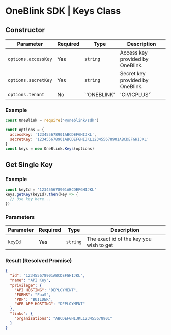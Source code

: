 # OneBlink SDK | Keys Class

## Constructor

| Parameter           | Required | Type                       | Description                                                                        |
| ------------------- | -------- | -------------------------- | ---------------------------------------------------------------------------------- |
| `options.accessKey` | Yes      | `string`                   | Access key provided by OneBlink.                                                   |
| `options.secretKey` | Yes      | `string`                   | Secret key provided by OneBlink.                                                   |
| `options.tenant`    | No       | `'ONEBLINK' | 'CIVICPLUS'` | Sets the default apiOrigin to the tenant appropriate value. Defaults to `ONEBLINK` |

### Example

```javascript
const OneBlink = require('@oneblink/sdk')

const options = {
  accessKey: '123455678901ABCDEFGHIJKL',
  secretKey: '123455678901ABCDEFGHIJKL123455678901ABCDEFGHIJKL'
}
const keys = new OneBlink.Keys(options)
```

## Get Single Key

### Example

```javascript
const keyId = '123455678901ABCDEFGHIJKL'
keys.getKey(keyId).then(key => {
  // Use key here...
})
```

### Parameters

| Parameter | Required | Type     | Description                             |
| --------- | -------- | -------- | --------------------------------------- |
| `keyId`   | Yes      | `string` | The exact id of the key you wish to get |

### Result (Resolved Promise)

```json
{
  "id": "123455678901ABCDEFGHIJKL",
  "name": "API Key",
  "privilege": {
    "API HOSTING": "DEPLOYMENT",
    "FORMS": "FaaS",
    "PDF": "BUILDER",
    "WEB APP HOSTING": "DEPLOYMENT"
  },
  "links": {
    "organisations": "ABCDEFGHIJKL123455678901"
  }
}
```
